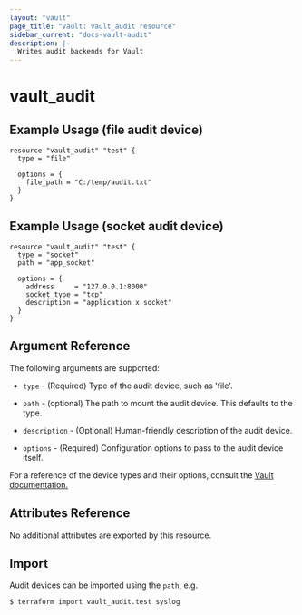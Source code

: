 ```yaml
---
layout: "vault"
page_title: "Vault: vault_audit resource"
sidebar_current: "docs-vault-audit"
description: |-
  Writes audit backends for Vault
---
```


# vault\_audit

## Example Usage (file audit device)

```hcl
resource "vault_audit" "test" {
  type = "file"

  options = {
    file_path = "C:/temp/audit.txt"
  }
}
```

## Example Usage (socket audit device)

```hcl
resource "vault_audit" "test" {
  type = "socket"
  path = "app_socket"

  options = {
    address     = "127.0.0.1:8000"
    socket_type = "tcp"
    description = "application x socket"
  }
}
```

## Argument Reference

The following arguments are supported:

* `type` - (Required) Type of the audit device, such as 'file'.

* `path` - (optional) The path to mount the audit device. This defaults to the type.

* `description` - (Optional) Human-friendly description of the audit device.

* `options` - (Required) Configuration options to pass to the audit device itself.

For a reference of the device types and their options, consult the [Vault documentation.](https://www.vaultproject.io/docs/audit/index.html)

## Attributes Reference

No additional attributes are exported by this resource.

## Import

Audit devices can be imported using the `path`, e.g.

```
$ terraform import vault_audit.test syslog
```
